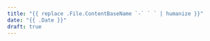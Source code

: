 ```yaml
---
title: "{{ replace .File.ContentBaseName `-` ` ` | humanize }}"
date: "{{ .Date }}"
draft: true
---
```

